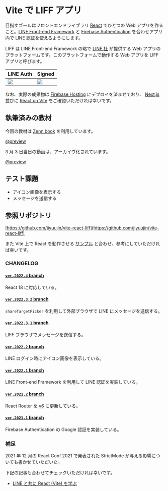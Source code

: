 # Vite で LIFF アプリ

<HistoryTags :tags="['React', 'Vite', 'LINE', 'LIFF']" />

目指すゴールはフロントエンドライブラリ [React](https://ja.reactjs.org) でひとつの Web アプリを作ること。[LINE Front-end Framework](https://developers.line.biz/ja/docs/liff/overview/) と [Firebase Authentication](https://firebase.google.com/docs/auth) を合わせアプリ内で LINE 認証を使えるようにします。

LIFF は LINE Front-end Framework の略で [LINE 社](https://linecorp.com/) が提供する Web アプリのプラットフォームです。このプラットフォームで動作する Web アプリを LIFF アプリと呼びます。

|LINE Auth|Signed|
|:---|:---|
|![](https://i.imgur.com/1SD6yfH.jpg)|![](https://i.imgur.com/pqQPnYp.jpg)|

なお、実際の成果物は [Firebase Hosting](https://firebase.google.com/docs/hosting) にデプロイを済ませており、 [Next.js](https://nextjs-liff.web.app/) 並びに [React on Vite](https://vite-react-liff.web.app/) をご確認いただければ幸いです。

## 執筆済みの教材

今回の教材は [Zenn book](https://zenn.dev/books) を利用しています。

[@preview](https://zenn.dev/jiyuujin/books/react-x-vite-x-liff)

3 月 3 日当日の動画は、アーカイヴ化されています。

[@preview](https://www.youtube.com/watch?v=D8GeQyrueEY)

## テスト課題

- アイコン画像を表示する
- メッセージを送信する

## 参照リポジトリ

[https://github.com/jiyuujin/vite-react-liff](https://github.com/jiyuujin/vite-react-liff)

また Vite 上で React を動作させる [サンプル](https://github.com/nekohack-oss/vite-react) と合わせ、参考にしていただければ幸いです。

### CHANGELOG

#### [`ver.2022.4` branch](https://github.com/jiyuujin/vite-react-liff/tree/ver.2022.4)

React 18 に対応している。

#### [`ver.2022.3.2` branch](https://github.com/jiyuujin/vite-react-liff/tree/ver.2022.3.2)

`shareTargetPicker` を利用して外部ブラウザで LINE にメッセージを送信する。

#### [`ver.2022.3.1` branch](https://github.com/jiyuujin/vite-react-liff/tree/ver.2022.3.1)

LIFF ブラウザでメッセージを送信する。

#### [`ver.2022.2` branch](https://github.com/jiyuujin/vite-react-liff/tree/ver.2022.2)

LINE ログイン時にアイコン画像を表示している。

#### [`ver.2022.1` branch](https://github.com/jiyuujin/vite-react-liff/tree/ver.2022.1)

LINE Front-end Framework を利用して LINE 認証を実装している。

#### [`ver.2021.2` branch](https://github.com/jiyuujin/vite-react-liff/tree/ver.2021.2)

React Router を [v6](https://remix.run/blog/react-router-v6) に更新している。

#### [`ver.2021.1` branch](https://github.com/jiyuujin/vite-react-liff/tree/ver.2021.1)

Firebase Authentication の Google 認証を実装している。

### 補足

2021 年 12 月の React Conf 2021 で発表された StrictMode が与える影響についても書かせていただいた。

下記の記事も合わせてチェックいただければ幸いです。

- [LINE と共に React (Vite) を学ぶ](https://webneko.dev/posts/the-answer-to-learn-react-with-line)
